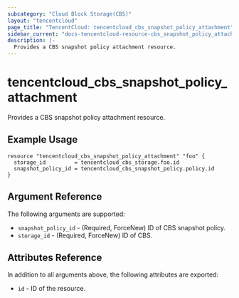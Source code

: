 ```yaml
---
subcategory: "Cloud Block Storage(CBS)"
layout: "tencentcloud"
page_title: "TencentCloud: tencentcloud_cbs_snapshot_policy_attachment"
sidebar_current: "docs-tencentcloud-resource-cbs_snapshot_policy_attachment"
description: |-
  Provides a CBS snapshot policy attachment resource.
---
```


# tencentcloud_cbs_snapshot_policy_attachment

Provides a CBS snapshot policy attachment resource.

## Example Usage

```hcl
resource "tencentcloud_cbs_snapshot_policy_attachment" "foo" {
  storage_id         = tencentcloud_cbs_storage.foo.id
  snapshot_policy_id = tencentcloud_cbs_snapshot_policy.policy.id
}
```

## Argument Reference

The following arguments are supported:

* `snapshot_policy_id` - (Required, ForceNew) ID of CBS snapshot policy.
* `storage_id` - (Required, ForceNew) ID of CBS.

## Attributes Reference

In addition to all arguments above, the following attributes are exported:

* `id` - ID of the resource.



